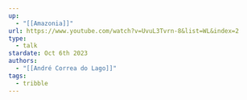 ```yaml
---
up:
  - "[[Amazonia]]"
url: https://www.youtube.com/watch?v=UvuL3Tvrn-8&list=WL&index=2
type:
  - talk
stardate: Oct 6th 2023
authors:
  - "[[André Correa do Lago]]"
tags:
  - tribble
---
```



